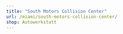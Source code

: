 ```yaml
---
title: "South Motors Collision Center"
url: /miami/south-motors-collision-center/
shop: Autowerkstatt
---
```

